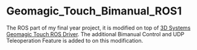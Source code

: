 # Geomagic_Touch_Bimanual_ROS1
The ROS part of my final year project, it is modified on top of [3D Systems Geomagic Touch ROS Driver](https://github.com/bharatm11/Geomagic_Touch_ROS_Drivers). 
The additional Bimanual Control and UDP Teleoperation Feature is added to on this modification.
